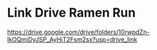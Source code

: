 # Link Drive Ramen Run
https://drive.google.com/drive/folders/10rwpdZn-lkOQmiDyJSP_AyHiT2Fsm2sx?usp=drive_link
